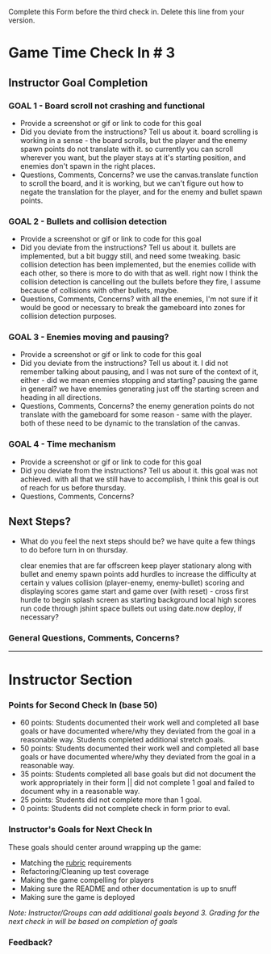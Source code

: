 Complete this Form before the third check in. Delete this line from your version.

# Game Time Check In # 3

## Instructor Goal Completion

### GOAL 1 - Board scroll not crashing and functional

  - Provide a screenshot or gif or link to code for this goal
  - Did you deviate from the instructions? Tell us about it.
      board scrolling is working in a sense - the board scrolls, but the player and the enemy spawn points do not translate with it. so currently you can scroll wherever you want, but the player stays at it's starting position, and enemies don't spawn in the right places.
  - Questions, Comments, Concerns?
      we use the canvas.translate function to scroll the board, and it is working, but we can't figure out how to negate the translation for the player, and for the enemy and bullet spawn points.

### GOAL 2 - Bullets and collision detection

- Provide a screenshot or gif or link to code for this goal
- Did you deviate from the instructions? Tell us about it.
    bullets are implemented, but a bit buggy still, and need some tweaking. basic collision detection has been implemented, but the enemies collide with each other, so there is more to do with that as well. right now I think the collision detection is cancelling out the bullets before they fire, I assume because of collisions with other bullets, maybe.
- Questions, Comments, Concerns?
    with all the enemies, I'm not sure if it would be good or necessary to break the gameboard into zones for collision detection purposes.

### GOAL 3 - Enemies moving and pausing?

- Provide a screenshot or gif or link to code for this goal
- Did you deviate from the instructions? Tell us about it.
    I did not remember talking about pausing, and I was not sure of the context of it, either - did we mean enemies stopping and starting? pausing the game in general? we have enemies generating just off the starting screen and heading in all directions.
- Questions, Comments, Concerns?
    the enemy generation points do not translate with the gameboard for some reason - same with the player. both of these need to be dynamic to the translation of the canvas.

### GOAL 4 - Time mechanism

- Provide a screenshot or gif or link to code for this goal
- Did you deviate from the instructions? Tell us about it.
    this goal was not achieved. with all that we still have to accomplish, I think this goal is out of reach for us before thursday.
- Questions, Comments, Concerns?


## Next Steps?

- What do you feel the next steps should be?
    we have quite a few things to do before turn in on thursday.

    clear enemies that are far offscreen
    keep player stationary along with bullet and enemy spawn points
    add hurdles to increase the difficulty at certain y values
    collision (player-enemy, enemy-bullet)
    scoring and displaying scores
    game start and game over (with reset) - cross first hurdle to begin
    splash screen as starting background
    local high scores
    run code through jshint
    space bullets out using date.now
    deploy, if necessary?

### General Questions, Comments, Concerns?

-----

# Instructor Section

### Points for Second Check In (base 50)

* 60 points: Students documented their work well and completed all base goals or have documented where/why they deviated from the goal in a reasonable way. Students completed additional stretch goals.
* 50 points: Students documented their work well and completed all base goals or have documented where/why they deviated from the goal in a reasonable way.
* 35 points: Students completed all base goals but did not document the work appropriately in their form || did not complete 1 goal and failed to document why in a reasonable way.
* 25 points: Students did not complete more than 1 goal.
* 0 points: Students did not complete check in form prior to eval.

### Instructor's Goals for Next Check In

These goals should center around wrapping up the game:

 - Matching the [rubric](https://github.com/turingschool/lesson_plans/blob/master/ruby_04-apis_and_scalability/gametime_project.markdown) requirements
 - Refactoring/Cleaning up test coverage
 - Making the game compelling for players
 - Making sure the README and other documentation is up to snuff
 - Making sure the game is deployed

_Note: Instructor/Groups can add additional goals beyond 3. Grading for the next check in will be based on completion of goals_

### Feedback?
